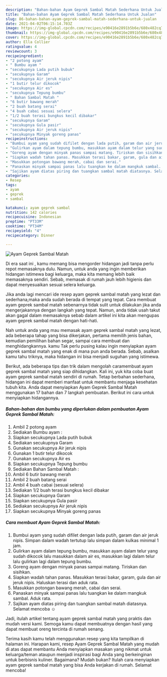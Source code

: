 ```yaml
---
description: "Bahan-bahan Ayam Geprek Sambal Matah Sederhana Untuk Jualan"
title: "Bahan-bahan Ayam Geprek Sambal Matah Sederhana Untuk Jualan"
slug: 86-bahan-bahan-ayam-geprek-sambal-matah-sederhana-untuk-jualan
date: 2021-04-02T06:15:14.703Z
image: https://img-global.cpcdn.com/recipes/e90416e2891b5b6e/680x482cq70/ayam-geprek-sambal-matah-foto-resep-utama.jpg
thumbnail: https://img-global.cpcdn.com/recipes/e90416e2891b5b6e/680x482cq70/ayam-geprek-sambal-matah-foto-resep-utama.jpg
cover: https://img-global.cpcdn.com/recipes/e90416e2891b5b6e/680x482cq70/ayam-geprek-sambal-matah-foto-resep-utama.jpg
author: Ella Collier
ratingvalue: 4
reviewcount: 3
recipeingredient:
- "2 potong ayam"
- " Bumbu ayam "
- "secukupnya Lada putih bubuk"
- "secukupnya Garam"
- "secukupnya Air jeruk nipis"
- "1 butir telur dikocok"
- "secukupnya Air es"
- "secukupnya Tepung bumbu"
- " Bahan Sambal Matah "
- "6 butir bawang merah"
- "2 buah batang serai"
- "4 buah cabai sesuai selera"
- "1/2 buah terasi bungkus kecil dibakar"
- "secukupnya Garam"
- "secukupnya Gula pasir"
- "secukupnya Air jeruk nipis"
- "secukupnya Minyak goreng panas"
recipeinstructions:
- "Bumbui ayam yang sudah difilet dengan lada putih, garam dan air jeruk nipis. Simpan dalam wadah tertutup lalu simpan dalam kulkas minimal 1 jam."
- "Gulirkan ayam dalam tepung bumbu, masukkan ayam dalam telur yang sudah dikocok lalu masukkan dalam air es, masukkan lagi dalam telur lalu gulirkan lagi dalam tepung bumbu."
- "Goreng ayam dengan minyak panas sampai matang. Tiriskan dan sisihkan."
- "Siapkan wadah tahan panas. Masukkan terasi bakar, garam, gula dan air jeruk nipis. Haluskan terasi dan aduk rata."
- "Masukkan potongan bawang merah, cabai dan serai."
- "Panaskan minyak sampai panas lalu tuangkan ke dalam mangkuk sambal. Aduk rata."
- "Sajikan ayam diatas piring dan tuangkan sambal matah diatasnya. Selamat mencoba ☺️"
categories:
- Resep
tags:
- ayam
- geprek
- sambal

katakunci: ayam geprek sambal 
nutrition: 142 calories
recipecuisine: Indonesian
preptime: "PT33M"
cooktime: "PT34M"
recipeyield: "4"
recipecategory: Dinner

---
```



![Ayam Geprek Sambal Matah](https://img-global.cpcdn.com/recipes/e90416e2891b5b6e/680x482cq70/ayam-geprek-sambal-matah-foto-resep-utama.jpg)

Di era  saat ini , kamu memang bisa mengorder hidangan jadi tanpa perlu repot memasaknya dulu. Namun, untuk anda yang ingin memberikan hidangan istimewa bagi keluarga, maka kita memang lebih baik memasaknya sendiri. Sebab, memasak di rumah jauh lebih higienis dan dapat menyesuaikan sesuai selera keluarga.

Jika anda lagi mencari ide resep ayam geprek sambal matah yang lezat dan sederhana,maka anda sudah berada di tempat yang tepat. Cara membuat ayam geprek sambal matah  sebenarnya tidak sulit untuk dilakukan jika anda mengerjakannya dengan langkah yang tepat. Namun, anda tidak usah takut akan gagal dalam memasaknya 
sebab dalam artikel ini kita akan mengupas ayam geprek sambal matah dengan hati-hati.  



Nah untuk anda yang mau memasak ayam geprek sambal matah yang lezat, ada beberapa tahap yang bisa dikerjakan, pertama memilih jenis bahan, kemudian pemilihan bahan segar, sampai cara membuat dan menghidangkannya. kamu Tak perlu pusing kalau ingin menyiapkan ayam geprek sambal matah yang enak di mana pun anda berada. Sebab, asalkan kamu  tahu triknya, maka hidangan ini bisa menjadi suguhan yang istimewa.

Berikut, ada beberapa tips dan trik dalam mengolah caramembuat ayam geprek sambal matah yang siap dihidangkan. Kali ini, yuk kita coba buat ayam geprek sambal matah sendiri di rumah. Tetap berbahan sederhana, hidangan ini dapat memberi manfaat untuk membantu menjaga kesehatan tubuh kita. Anda dapat menyiapkan Ayam Geprek Sambal Matah menggunakan 17 bahan dan 7 langkah pembuatan. Berikut ini cara untuk menyiapkan hidangannya.

<!--inarticleads1-->

##### Bahan-bahan dan bumbu yang diperlukan dalam pembuatan Ayam Geprek Sambal Matah:

1. Ambil 2 potong ayam
1. Sediakan  Bumbu ayam :
1. Siapkan secukupnya Lada putih bubuk
1. Sediakan secukupnya Garam
1. Gunakan secukupnya Air jeruk nipis
1. Gunakan 1 butir telur dikocok
1. Gunakan secukupnya Air es
1. Siapkan secukupnya Tepung bumbu
1. Sediakan  Bahan Sambal Matah :
1. Ambil 6 butir bawang merah
1. Ambil 2 buah batang serai
1. Ambil 4 buah cabai (sesuai selera)
1. Sediakan 1/2 buah terasi bungkus kecil dibakar
1. Siapkan secukupnya Garam
1. Siapkan secukupnya Gula pasir
1. Sediakan secukupnya Air jeruk nipis
1. Siapkan secukupnya Minyak goreng panas




<!--inarticleads2-->

##### Cara membuat Ayam Geprek Sambal Matah:

1. Bumbui ayam yang sudah difilet dengan lada putih, garam dan air jeruk nipis. Simpan dalam wadah tertutup lalu simpan dalam kulkas minimal 1 jam.
1. Gulirkan ayam dalam tepung bumbu, masukkan ayam dalam telur yang sudah dikocok lalu masukkan dalam air es, masukkan lagi dalam telur lalu gulirkan lagi dalam tepung bumbu.
1. Goreng ayam dengan minyak panas sampai matang. Tiriskan dan sisihkan.
1. Siapkan wadah tahan panas. Masukkan terasi bakar, garam, gula dan air jeruk nipis. Haluskan terasi dan aduk rata.
1. Masukkan potongan bawang merah, cabai dan serai.
1. Panaskan minyak sampai panas lalu tuangkan ke dalam mangkuk sambal. Aduk rata.
1. Sajikan ayam diatas piring dan tuangkan sambal matah diatasnya. Selamat mencoba ☺️




Jadi, itulah artikel tentang  ayam geprek sambal matah  yang praktis dan mudah versi kami. Semoga kamu dapat membuatnya dengan hasil yang dapat membuat oreng tercinta di rumah senang. 

Terima kasih kamu telah menggunakan resep yang kita tampilkan di halaman ini. Harapan kami, resep  Ayam Geprek Sambal Matah yang mudah di atas dapat membantu Anda menyiapkan masakan yang nikmat untuk keluarga/teman ataupun menjadi inspirasi bagi Anda yang berkeinginan untuk berbisnis kuliner. Bagaimana? Mudah bukan? Itulah cara menyiapkan ayam geprek sambal matah yang bisa Anda kerjakan di rumah. Selamat mencoba!

